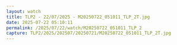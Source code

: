 ```yaml
---
layout: watch
title: TLP2 - 22/07/2025 - M20250722_051011_TLP_2T.jpg
date: 2025-07-22 05:10:11
permalink: /2025/07/22/watch/M20250722_051011_TLP_2
capture: TLP2/2025/202507/20250721/M20250722_051011_TLP_2T.jpg
---
```

